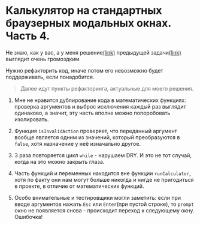 # Калькулятор на стандартных браузерных модальных окнах. Часть 4.

Не знаю, как у вас, а у меня решение[(link)](../prompt-calculator-3/answer/index.js) 
предыдущей задачи[(link)](../prompt-calculator-3) выглядит очень громоздким.

Нужно рефакторить код, иначе потом его невозможно будет поддерживать, если понадобится.

> Далее идут пункты рефакторинга, актуальные для моего решения.

1. Мне не нравится дублирование кода в математических функциях: проверка аргументов и
выброс исключения каждый раз выглядит одинаково, а значит, эту часть вполне можно
попоробовать изолировать.

2. Функция `isInvalidAction` проверяет, что переданный аргумент вообще является одним
из значений, который преобразуются в `false`, хотя назначение у неё изначально другое.

3. 3 раза повторяется цикл `while` - нарушаем DRY. И это не тот случай, когда на это
можно закрыть глаза.

4. Часть функций и переменных находится вне функции `runCalculator`, хотя по факту они
нам могут больше никогда и нигде не пригодиться в проекте, в отличие от математических
функций.

5. Особо внимательные и тестировщики могли заметить: если при вводе аргументов
нажать `Esc` или `Enter`(при пустой строке), то `prompt` окно не появляется снова - 
происходит переход к следующему окну. Ошибочка!